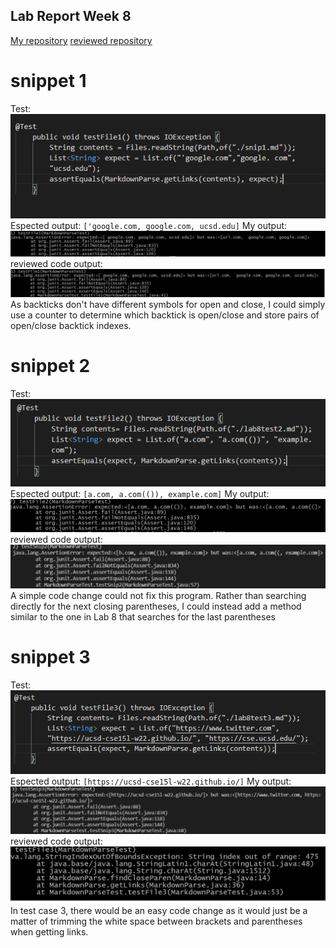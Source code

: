 ## Lab Report Week 8
[My repository](https://github.com/junlinchen12138/markdown-parse)
 [reviewed repository](https://github.com/5ean-github/markdown-parse)

# snippet 1
Test:
![image](test.png)
Espected output: ``['google.com, google.com, ucsd.edu]``
My output:
![image](myoutput1.png)
reviewed code output:
![image](output1.png)
As backticks don't have different symbols for open and close, I could simply use a counter to determine which backtick is open/close and store pairs of open/close backtick
indexes.

# snippet 2
Test:
![image](test2.png)
Espected output: ``[a.com, a.com(()), example.com]``
My output:
![image](myoutput2.png)
reviewed code output:
![image](output2.png)
A simple code change could not fix this program. Rather than searching directly for the next closing parentheses, I could instead add a method similar to the one in Lab 8 that
searches for the last parentheses

# snippet 3
Test:
![image](test3.png)
Espected output: ``[https://ucsd-cse15l-w22.github.io/]``
My output:
![image](myoutput3.png)
reviewed code output:
![image](output3.png)
In test case 3, there would be an easy code change as it would just be a matter of trimming the white space between brackets and parentheses when getting links.

 


